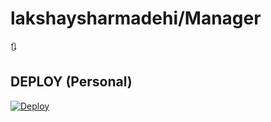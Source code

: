# lakshaysharmadehi/Manager
🔃

## DEPLOY (Personal)
[![Deploy](https://www.herokucdn.com/deploy/button.svg)](https://heroku.com/deploy?template=https://github.com/lakshaysharmadehi/Manager.git)
